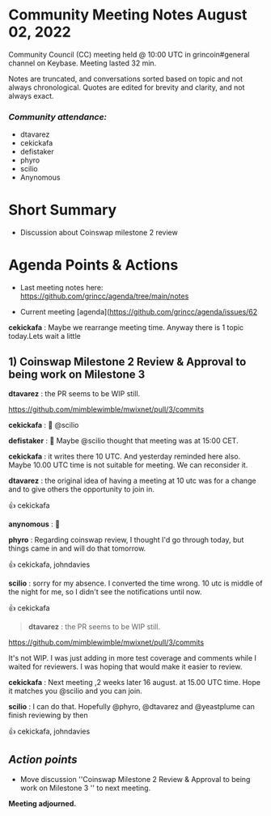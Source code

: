 # Community Meeting Notes August 02, 2022

Community Council (CC) meeting held @ 10:00 UTC in grincoin#general channel on Keybase. Meeting lasted 32  min.

Notes are truncated, and conversations sorted based on topic and not always chronological. Quotes are edited for brevity and clarity, and not always exact.

### _Community attendance:_

* dtavarez
* cekickafa
* defistaker
* phyro
* scilio
* Anynomous


# Short Summary

-  Discussion about Coinswap milestone 2 review 

# Agenda Points & Actions

* Last meeting notes here: https://github.com/grincc/agenda/tree/main/notes

* Current meeting [agenda](https://github.com/grincc/agenda/issues/62

__cekickafa__ : Maybe we rearrange meeting time. Anyway there is 1 topic today.Lets wait a little

## 1) Coinswap Milestone 2 Review & Approval to being work on Milestone 3 
__dtavarez__ : the PR seems to be WIP still.

https://github.com/mimblewimble/mwixnet/pull/3/commits

__cekickafa__ : 👋  @scilio

__defistaker__ : 👋 Maybe @scilio thought that meeting was at 15:00 CET.

__cekickafa__ : it writes there 10 UTC. And yesterday reminded here also. 
Maybe 10.00 UTC time is not suitable for meeting. We can reconsider it.

__dtavarez__ : the original idea of having a meeting at 10 utc was for a change and to give others the opportunity to join in.

👍 cekickafa

__anynomous__ : 👋

__phyro__ : Regarding coinswap review, I thought I'd go through today, but things came in and will do that tomorrow.

👍 cekickafa, johndavies

__scilio__ : sorry for my absence. I converted the time wrong. 10 utc is middle of the night for me, so I didn't see the notifications until now.

👍 cekickafa

>__dtavarez__ : the PR seems to be WIP still.

https://github.com/mimblewimble/mwixnet/pull/3/commits

It's not WIP. I was just adding in more test coverage and comments while I waited for reviewers. I was hoping that would make it easier to review.

__cekickafa__ : Next meeting ,2 weeks later 16 august. at 15.00 UTC time. Hope it matches you @scilio and you  can join.

__scilio__ : I can do that. Hopefully @phyro, @dtavarez and @yeastplume can finish reviewing by then

👍 cekickafa, johndavies

## *Action points*

* Move discussion ''Coinswap Milestone 2 Review & Approval to being work on Milestone 3 '' to next meeting.


**Meeting adjourned.**
